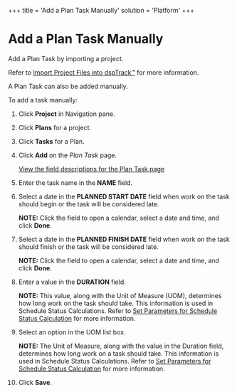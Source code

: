 +++
title = 'Add a Plan Task Manually'
solution = 'Platform'
+++

# Add a Plan Task Manually

Add a Plan Task by importing a project.

Refer to [Import Project Files into
dspTrack™](Import_Project_Files_into_dspTrack.htm) for more
information.

A Plan Task can also be added manually.

To add a task manually:

1.  Click <span style="font-weight: bold;">Project</span> in Navigation
    pane.

2.  Click <span style="font-weight: bold;">Plans</span> for a project.

3.  Click <span style="font-weight: bold;">Tasks</span> for a Plan.

4.  Click <span style="font-weight: bold;">Add</span> on the
    <span style="font-style: italic;">Plan Task</span> page.
    
    [View the field descriptions for the Plan Task
    page](../Page_Desc/Plan_Task_H.htm)

5.  Enter the task name in the **NAME** field.

6.  Select a date in the **PLANNED START DATE** field when work on the
    task should begin or the task will be considered late.
    
    <span style="font-weight: bold;">NOTE:</span> Click the field to
    open a calendar, select a date and time, and click **Done**.

7.  Select a date in the **PLANNED FINISH DATE** field when work on the
    task should finish or the task will be considered late.
    
    <span style="font-weight: bold;">NOTE:</span> Click the field to
    open a calendar, select a date and time, and click **Done**.

8.  Enter a value in the **DURATION** field.
    
    <span style="font-weight: bold;">NOTE:</span> This value, along with
    the Unit of Measure (UOM), determines how long work on the task
    should take. This information is used in Schedule Status
    Calculations. Refer to [Set Parameters for Schedule Status
    Calculation](Set_Parameters_for_Schedule_Status_Calculation.htm) for
    more information.

9.  Select an option in the UOM list box.
    
    <span style="font-weight: bold;">NOTE:</span> The Unit of Measure,
    along with the value in the Duration field, determines how long work
    on a task should take. This information is used in Schedule Status
    Calculations. Refer to [Set Parameters for Schedule Status
    Calculation](Set_Parameters_for_Schedule_Status_Calculation.htm) for
    more information.

10. Click **Save**.

